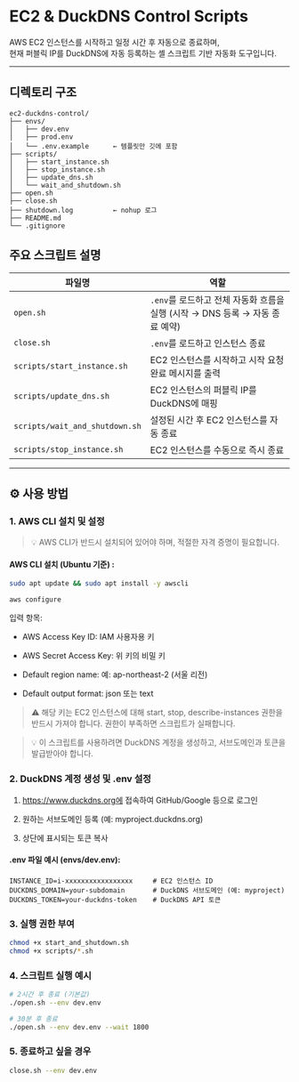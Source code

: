 # EC2 & DuckDNS Control Scripts

AWS EC2 인스턴스를 시작하고 일정 시간 후 자동으로 종료하며,  
현재 퍼블릭 IP를 DuckDNS에 자동 등록하는 셸 스크립트 기반 자동화 도구입니다.

---

## 디렉토리 구조

```
ec2-duckdns-control/
├── envs/
│   ├── dev.env
│   ├── prod.env
│   └── .env.example      ← 템플릿만 깃에 포함
├── scripts/
│   ├── start_instance.sh
│   ├── stop_instance.sh
│   ├── update_dns.sh
│   └── wait_and_shutdown.sh
├── open.sh
├── close.sh
├── shutdown.log          ← nohup 로그
├── README.md
└── .gitignore
```

## 주요 스크립트 설명

| 파일명 | 역할 |
|--------|------|
| `open.sh` | `.env`를 로드하고 전체 자동화 흐름을 실행 (시작 → DNS 등록 → 자동 종료 예약) |
| `close.sh` | `.env`를 로드하고 인스턴스 종료 |
| `scripts/start_instance.sh` | EC2 인스턴스를 시작하고 시작 요청 완료 메시지를 출력 |
| `scripts/update_dns.sh` | EC2 인스턴스의 퍼블릭 IP를 DuckDNS에 매핑 |
| `scripts/wait_and_shutdown.sh` | 설정된 시간 후 EC2 인스턴스를 자동 종료 |
| `scripts/stop_instance.sh` | EC2 인스턴스를 수동으로 즉시 종료 |

---

## ⚙️ 사용 방법

### 1. AWS CLI 설치 및 설정

> 💡 AWS CLI가 반드시 설치되어 있어야 하며, 적절한 자격 증명이 필요합니다.

#### AWS CLI 설치 (Ubuntu 기준) :

```bash
sudo apt update && sudo apt install -y awscli
```

```bash
aws configure
```

입력 항목:

- AWS Access Key ID: IAM 사용자용 키

- AWS Secret Access Key: 위 키의 비밀 키

- Default region name: 예: ap-northeast-2 (서울 리전)

- Default output format: json 또는 text

> ⚠️ 해당 키는 EC2 인스턴스에 대해 start, stop, describe-instances 권한을 반드시 가져야 합니다.
권한이 부족하면 스크립트가 실패합니다.


> 💡 이 스크립트를 사용하려면 DuckDNS 계정을 생성하고, 서브도메인과 토큰을 발급받아야 합니다.

### 2. DuckDNS 계정 생성 및 .env 설정

1. https://www.duckdns.org에 접속하여 GitHub/Google 등으로 로그인

2. 원하는 서브도메인 등록 (예: myproject.duckdns.org)

3. 상단에 표시되는 토큰 복사

#### .env 파일 예시 (envs/dev.env):

```env
INSTANCE_ID=i-xxxxxxxxxxxxxxxxx     # EC2 인스턴스 ID
DUCKDNS_DOMAIN=your-subdomain       # DuckDNS 서브도메인 (예: myproject)
DUCKDNS_TOKEN=your-duckdns-token    # DuckDNS API 토큰
```

### 3. 실행 권한 부여

```bash
chmod +x start_and_shutdown.sh
chmod +x scripts/*.sh
```

### 4. 스크립트 실행 예시

```bash
# 2시간 후 종료 (기본값)
./open.sh --env dev.env

# 30분 후 종료
./open.sh --env dev.env --wait 1800
```

### 5. 종료하고 싶을 경우

```bash
close.sh --env dev.env
```